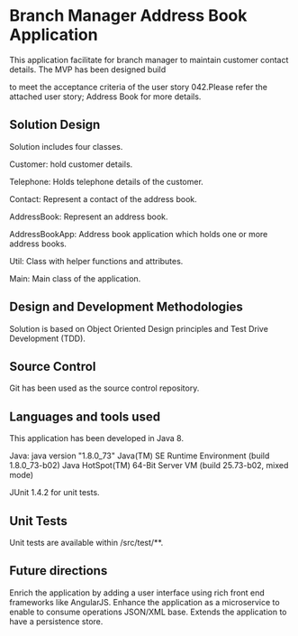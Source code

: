 Branch Manager Address Book Application
=======================================
This application facilitate for branch manager to maintain customer contact details. The MVP has been designed build

to meet the acceptance criteria of the user story 042.Please refer the attached user story; Address Book for more details.

Solution Design
---------------
Solution includes four classes.

Customer: hold customer details.

Telephone: Holds telephone details of the customer.

Contact: Represent a contact of the address book.

AddressBook: Represent an address book.

AddressBookApp: Address book application which holds one or more address books.

Util: Class with helper functions and attributes.

Main: Main class of the application.

Design and Development Methodologies
------------------------------------
Solution is based on Object Oriented Design principles and Test Drive Development (TDD).

Source Control
--------------
Git has been used as the source control repository.

Languages and tools used
------------------------
This application has been developed in Java 8.

Java:
java version "1.8.0_73"
Java(TM) SE Runtime Environment (build 1.8.0_73-b02)
Java HotSpot(TM) 64-Bit Server VM (build 25.73-b02, mixed mode)

JUnit 1.4.2 for unit tests.

Unit Tests
----------
Unit tests are available within /src/test/**.

Future directions
-----------------
Enrich the application by adding a user interface using rich front end frameworks like AngularJS.
Enhance the application as a microservice to enable to consume operations JSON/XML base.
Extends the application to have a persistence store.
